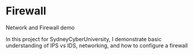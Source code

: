 # Firewall
Network and Firewall demo

In this project for SydneyCyberUniversity, I demonstrate basic understanding of IPS vs IDS, networking, and how to configure a firewall
